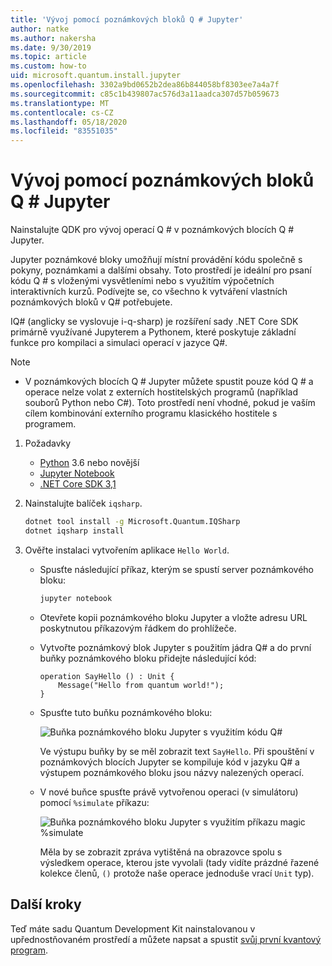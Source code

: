 ```yaml
---
title: 'Vývoj pomocí poznámkových bloků Q # Jupyter'
author: natke
ms.author: nakersha
ms.date: 9/30/2019
ms.topic: article
ms.custom: how-to
uid: microsoft.quantum.install.jupyter
ms.openlocfilehash: 3302a9bd0652b2dea86b844058bf8303ee7a4a7f
ms.sourcegitcommit: c85c1b439807ac576d3a11aadca307d57b059673
ms.translationtype: MT
ms.contentlocale: cs-CZ
ms.lasthandoff: 05/18/2020
ms.locfileid: "83551035"
---
```

# <a name="develop-with-q-jupyter-notebooks"></a>Vývoj pomocí poznámkových bloků Q # Jupyter

Nainstalujte QDK pro vývoj operací Q # v poznámkových blocích Q # Jupyter.

Jupyter poznámkové bloky umožňují místní provádění kódu společně s pokyny, poznámkami a dalšími obsahy. Toto prostředí je ideální pro psaní kódu Q # s vloženými vysvětleními nebo s využitím výpočetních interaktivních kurzů. Podívejte se, co všechno k vytváření vlastních poznámkových bloků v Q# potřebujete.

IQ# (anglicky se vyslovuje i-q-sharp) je rozšíření sady .NET Core SDK primárně využívané Jupyterem a Pythonem, které poskytuje základní funkce pro kompilaci a simulaci operací v jazyce Q#.

> [!NOTE]
> * V poznámkových blocích Q # Jupyter můžete spustit pouze kód Q # a operace nelze volat z externích hostitelských programů (například souborů Python nebo C#). Toto prostředí není vhodné, pokud je vaším cílem kombinování externího programu klasického hostitele s programem.

1. Požadavky

    - [Python](https://www.python.org/downloads/) 3.6 nebo novější
    - [Jupyter Notebook](https://jupyter.readthedocs.io/en/latest/install.html)
    - [.NET Core SDK 3,1](https://dotnet.microsoft.com/download/dotnet-core/3.1)

1. Nainstalujte balíček `iqsharp`.

    ```bash
    dotnet tool install -g Microsoft.Quantum.IQSharp
    dotnet iqsharp install
    ```

1. Ověřte instalaci vytvořením aplikace `Hello World`.

    - Spusťte následující příkaz, kterým se spustí server poznámkového bloku:

        ```bash
        jupyter notebook
        ```

    - Otevřete kopii poznámkového bloku Jupyter a vložte adresu URL poskytnutou příkazovým řádkem do prohlížeče.

    - Vytvořte poznámkový blok Jupyter s použitím jádra Q# a do první buňky poznámkového bloku přidejte následující kód:

        ```qsharp
        operation SayHello () : Unit {
            Message("Hello from quantum world!");
        }
        ```

    - Spusťte tuto buňku poznámkového bloku:

        ![Buňka poznámkového bloku Jupyter s využitím kódu Q#](~/media/install-guide-jupyter.png)

        Ve výstupu buňky by se měl zobrazit text `SayHello`. Při spouštění v poznámkových blocích Jupyter se kompiluje kód v jazyku Q# a výstupem poznámkového bloku jsou názvy nalezených operací.


    - V nové buňce spusťte právě vytvořenou operaci (v simulátoru) pomocí `%simulate` příkazu:

        ![Buňka poznámkového bloku Jupyter s využitím příkazu magic %simulate](~/media/install-guide-jupyter-simulate.png)

        Měla by se zobrazit zpráva vytištěná na obrazovce spolu s výsledkem operace, kterou jste vyvolali (tady vidíte prázdné řazené kolekce členů, `()` protože naše operace jednoduše vrací `Unit` typ).

## <a name="next-steps"></a>Další kroky

Teď máte sadu Quantum Development Kit nainstalovanou v upřednostňovaném prostředí a můžete napsat a spustit [svůj první kvantový program](xref:microsoft.quantum.quickstarts.qrng).
